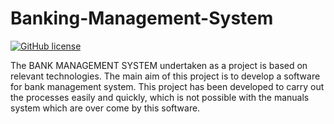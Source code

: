# Banking-Management-System
[![GitHub license](https://img.shields.io/github/license/Rishikeshrajrxl/Banking-Management-System?style=for-the-badge)](https://github.com/Rishikeshrajrxl/Banking-Management-System/blob/master/LICENSE)

The BANK MANAGEMENT SYSTEM undertaken as a project is based on relevant technologies. The main aim of this project is to develop a software for bank management system. This project has been developed to carry out the processes easily and quickly, which is not possible with the manuals system which are over come by this software.
